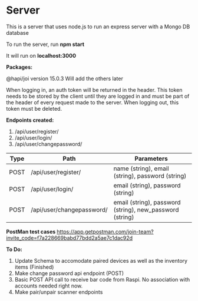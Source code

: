 # Server

This is a server that uses node.js to run an express server with a Mongo DB database

To run the server, run <b>npm start</b><endl>
  
It will run on <b>localhost:3000</b>

<b>Packages:</b>

@hapi/joi version 15.0.3
Will add the others later

When logging in, an auth token will be returned in the header. This token needs to be stored by the client until they are logged in and must be part of the header of every request made to the server.
When logging out, this token must be deleted.

<b>Endpoints created:</b>

1. /api/user/register/
2. /api/user/login/
3. /api/user/changepassword/


| Type  | Path                      | Parameters                                               |
| ---   | ---                       | ---                                                      |
| POST  | /api/user/register/       | name (string), email (string), password (string)         |
| POST  | /api/user/login/          | email (string), password (string)                        |
| POST  | /api/user/changepassword/ | email (string), password (string), new_password (string) |


<b> PostMan test cases </b>
https://app.getpostman.com/join-team?invite_code=f7a228669babd77bdd2a5ae7c1dac92d

<b>To Do:</b>

1. Update Schema to accomodate paired devices as well as the inventory items (Finished)
2. Make change password api endpoint (POST)
3. Basic POST API call to receive bar code from Raspi. No association with accounts needed right now.
4. Make pair/unpair scanner endpoints
